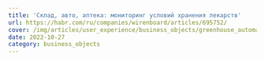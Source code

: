 ```yaml
---
title: 'Склад, авто, аптека: мониторинг условий хранения лекарств'
url: https://habr.com/ru/companies/wirenboard/articles/695752/
cover: /img/articles/user_experience/business_objects/greenhouse_automating.webp
date: 2022-10-27
category: business_objects
---
```

